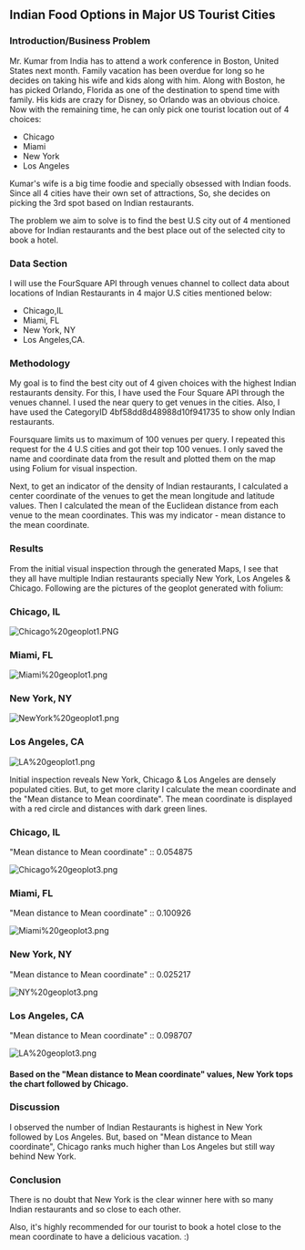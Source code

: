 ## Indian Food Options in Major US Tourist Cities

### Introduction/Business Problem

Mr. Kumar from India has to attend a work conference in Boston, United States next month. Family vacation has been overdue for long so he decides on taking his wife and kids along with him. Along with Boston, he has picked Orlando, Florida as one of the destination to spend time with family.
His kids are crazy for Disney, so Orlando was an obvious choice. 
Now with the remaining time, he can only pick one tourist location out of 4 choices:
- Chicago 
- Miami
- New York
- Los Angeles

Kumar's wife is a big time foodie and specially obsessed with Indian foods. Since all 4 cities have their own set of attractions, So, she decides on picking the 3rd spot based on Indian restaurants.

The problem we aim to solve is to find the best U.S city out of 4 mentioned above for Indian restaurants and the best place out of the selected city to book a hotel.

### Data Section

I will use the FourSquare API through venues channel to collect data about locations of Indian Restaurants in 4 major U.S cities mentioned below: 
- Chicago,IL
- Miami, FL
- New York, NY
- Los Angeles,CA. 


### Methodology

My goal is to find the best city out of 4 given choices with the highest Indian restaurants density. For this, I have used the Four Square API through the venues channel. I used the near query to get venues in the cities. 
Also, I have used the CategoryID 4bf58dd8d48988d10f941735 to show only Indian restaurants. 

Foursquare limits us to maximum of 100 venues per query. I repeated this request for the 4 U.S cities and got their top 100 venues. I only saved the name and coordinate data from the result and plotted them on the map using Folium for visual inspection.

Next, to get an indicator of the density of Indian restaurants, I calculated a center coordinate of the venues to get the mean longitude and latitude values. Then I calculated the mean of the Euclidean distance from each venue to the mean coordinates. This was my indicator - mean distance to the mean coordinate.



### Results

From the initial visual inspection through the generated Maps, I see that they all have multiple Indian restaurants specially New York, Los Angeles & Chicago. Following are the pictures of the geoplot generated with folium:

### Chicago, IL

![Chicago%20geoplot1.PNG](attachment:Chicago%20geoplot1.PNG)

### Miami, FL

![Miami%20geoplot1.png](attachment:Miami%20geoplot1.png)

### New York, NY

![NewYork%20geoplot1.png](attachment:NewYork%20geoplot1.png)

### Los Angeles, CA

![LA%20geoplot1.png](attachment:LA%20geoplot1.png)

Initial inspection reveals New York, Chicago & Los Angeles are densely populated cities. But, to get more clarity I calculate the mean coordinate and the "Mean distance to Mean coordinate". The mean coordinate is displayed with a red circle and distances with dark green lines.

### Chicago, IL 
"Mean distance to Mean coordinate" :: 0.054875

![Chicago%20geoplot3.png](attachment:Chicago%20geoplot3.png)

### Miami, FL 
"Mean distance to Mean coordinate" :: 0.100926

![Miami%20geoplot3.png](attachment:Miami%20geoplot3.png)

### New York, NY 
"Mean distance to Mean coordinate" :: 0.025217

![NY%20geoplot3.png](attachment:NY%20geoplot3.png)

### Los Angeles, CA 
"Mean distance to Mean coordinate" :: 0.098707

![LA%20geoplot3.png](attachment:LA%20geoplot3.png)

#### Based on the "Mean distance to Mean coordinate" values, New York tops the chart followed by Chicago.

### Discussion

I observed the number of Indian Restaurants is highest in New York followed by Los Angeles. But, based on "Mean distance to Mean coordinate", Chicago ranks much higher than Los Angeles but still way behind New York.



### Conclusion

There is no doubt that New York is the clear winner here with so many Indian restaurants and so close to each other.

Also, it's highly recommended for our tourist to book a hotel close to the mean coordinate to have a delicious vacation. :)
